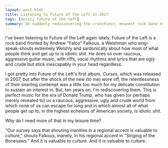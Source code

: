 ```yaml
---
layout: post.html
title: Listening to Future of the Left in 2017
tags: [music, future of the left]
summary: On suddenly rediscovering the crunchiest, meanest rock band to make my top ten list since 2007.
---
```


I've been listening to Future of the Left again lately.
Future of the Left is a rock band fronted by Andrew "Falco" Falkous,
a Welshman who sing-speak-shouts extremely Welshly and sardonically
about how most of what people think and get up to is idiotic shit.
He does so over raucous, aggressive guitar music,
with riffs, vocal rhythms and lyrics that are ugly and crude
but stick inescapably in your head regardless.

I got pretty into Future of the Left's first album, _Curses_, which was released in 2007,
but after the shock of the new (to me) wore off,
the relentlessness of their snarling contempt
was a little too much for my delicate constitution to sustain an interest in.
But, ten years on, I'm rediscovering them.
This is perfect music for the era of Donald Trump,
who has given (or perhaps merely revealed to) us
a raucous, aggressive, ugly and crude world
from which none of us can escape for long
and in which almost all of what people get up to,
in the highest echelons of American society, is idiotic shit.

Why do I need more of that in my leisure time?

"Our survey says that shouting inanities in a regional accent is valuable to culture,"
shouts Falkous, inanely, in his regional accent
in "Singing of the Bonesaws."
And it is valuable to culture.
And it _is_ valuable to culture.
